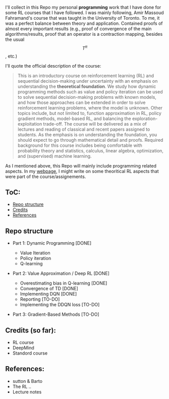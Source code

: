 I'll collect in this Repo my personal **programming** work that I have done for some RL courses that I have followed. I was mainly following, Amir Massoud  Fahramand's course []() that was taught in the University of Toronto. To me, it was a perfect balance between theory and application. Contained proofs of almost every important results (e.g., proof of convergence of the main algorithms/results, proof that an operator is a contraction mapping, besides the usual $$T^\pi$$, etc.)

I'll quote the official description of the course:

>This is an introductory course on reinforcement learning (RL) and sequential decision-making under uncertainty with an emphasis on understanding the **theoretical foundation**. We study how dynamic programming methods such as value and policy iteration can be used to solve sequential decision-making problems with known models, and how those approaches can be extended in order to solve reinforcement learning problems, where the model is unknown. Other topics include, but not limited to, function approximation in RL, policy gradient methods, model-based RL, and balancing the exploration-exploitation trade-off. The course will be delivered as a mix of lectures and reading of classical and recent papers assigned to students. As the emphasis is on understanding the foundation, you should expect to go through mathematical detail and proofs. Required background for this course includes being comfortable with probability theory and statistics, calculus, linear algebra, optimization, and (supervised) machine learning.


As I mentioned above, this Repo will mainly include programming related aspects. In my [webpage](), I might write on some theoritical RL aspects that were part of the course/assignements.

## ToC:
* [Repo structure](#repo-structure)
* [Credits](#credits)
* [References](#references)


## Repo structure

* Part 1: Dynamic Programming   [DONE]
  * Value Iteration
  * Policy iteration
  * Q-learning

* Part 2: Value Approximation / Deep RL  [DONE]
  * Overestimating bias in Q-learning   [DONE]
  * Convergence of TD   [DONE]
  * Implementing DQN   [DONE]
  * Reporting [TO-DO]
  * Implementing the DDQN loss  [TO-DO]

* Part 3:  Gradient-Based Methods [TO-DO]


## Credits (so far):
* RL course
* DeepMind 
* Standord course

## References:
* sutton & Barto
* The RL ..
* Lecture notes
